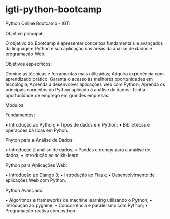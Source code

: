 # igti-python-bootcamp
Python Online Bootcamp - IGTI


Objetivo principal:

O objetivo do Bootcamp é apresentar conceitos fundamentais e avançados da linguagem Python e sua aplicação nas áreas da análise de dados e programação Web.


Objetivos específicos:

Domine as técnicas e ferramentas mais utilizadas; Adquira experiência com aprendizado prático; Garanta o acesso às melhores oportunidades em tecnologia; Aprenda a desenvolver aplicações web com Python; Aprenda os principais conceitos do Python aplicado à análise de dados; Tenha oportunidade de emprego em grandes empresas.

Módulos:

Fundamentos:

• Introdução ao Python;
• Tipos de dados em Python;
• Bibliotecas e operações básicas em Pyhon.

Phyton para a Análise de Dados:

• Introdução à análise de dados;
• Pandas e numpy para a análise de dados;
• Introdução ao scikit-learn.

Python para Aplicações Web:

• Introdução ao Django 3;
• Introdução ao Flask;
• Desenvolvimento de aplicações Web com Python.

Python Avançado:

• Algoritmos e frameworks de machine learning utilizando o Python;
• Introdução ao pygame;
• Concorrência e paralelismo com Python;
• Programação reativa com python.
